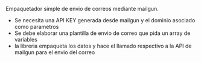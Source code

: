 Empaquetador simple de envio de correos mediante mailgun.

- Se necesita una API KEY generada desde mailgun y el dominio asociado como parametros
- Se debe elaborar una plantilla de envio de correo que pida un array de variables
- la libreria empaqueta los datos y hace el llamado respectivo a la API de mailgun para el envio del correo